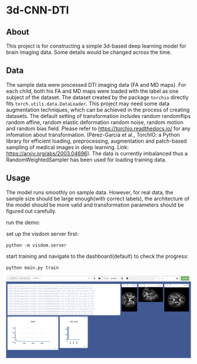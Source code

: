 # 3d-CNN-DTI
## About

This project is for constructing a simple 3d-based deep learning model for brain imaging data. Some details would be changed across the time.

## Data

The sample data were processed DTI imaging data (FA and MD maps). For each child, both his FA and MD maps were loaded with the label as one subject of the dataset. The dataset created by the package `torchio` directly fits `torch.utils.data.DataLoader`. This project may need some data augmentation techniques, which can be achieved in the process of creating datasets. The default setting of transformation includes random randomflips random affine, random elastic deformation random noise, random motion and random bias field. Please refer to https://torchio.readthedocs.io/ for any infomation about transformation. (Pérez-García et al., TorchIO: a Python library for efficient loading, preprocessing, augmentation and patch-based sampling of medical images
in deep learning. Link: https://arxiv.org/abs/2003.04696). The data is currently imbalanced thus a RandomWeightedSampler has been used for loading training data.

## Usage

The model runs smoothly on sample data. However, for real data, the sample size should be large enough(with correct labels), the architecture of the model should be more valid and transformation parameters should be figured out carefully.

run the demo:

set up the visdom server first:
```
python -m visdom.server
```
start training and navigate to the dashboard(default) to check the progress:
```
python main.py train
```

![image](img_files/visdom.png)
